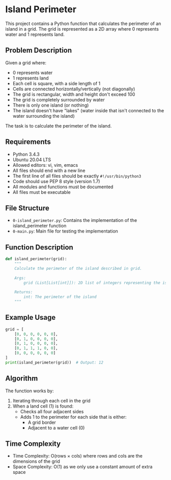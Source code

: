 # Island Perimeter

This project contains a Python function that calculates the perimeter of an island in a grid. The grid is represented as a 2D array where 0 represents water and 1 represents land.

## Problem Description

Given a grid where:
- 0 represents water
- 1 represents land
- Each cell is square, with a side length of 1
- Cells are connected horizontally/vertically (not diagonally)
- The grid is rectangular, width and height don't exceed 100
- The grid is completely surrounded by water
- There is only one island (or nothing)
- The island doesn't have "lakes" (water inside that isn't connected to the water surrounding the island)

The task is to calculate the perimeter of the island.

## Requirements

- Python 3.4.3
- Ubuntu 20.04 LTS
- Allowed editors: vi, vim, emacs
- All files should end with a new line
- The first line of all files should be exactly `#!/usr/bin/python3`
- Code should use PEP 8 style (version 1.7)
- All modules and functions must be documented
- All files must be executable

## File Structure

- `0-island_perimeter.py`: Contains the implementation of the island_perimeter function
- `0-main.py`: Main file for testing the implementation

## Function Description

```python
def island_perimeter(grid):
    """
    Calculate the perimeter of the island described in grid.
    
    Args:
        grid (List[List[int]]): 2D list of integers representing the island
    
    Returns:
        int: The perimeter of the island
    """
```

## Example Usage

```python
grid = [
    [0, 0, 0, 0, 0, 0],
    [0, 1, 0, 0, 0, 0],
    [0, 1, 0, 0, 0, 0],
    [0, 1, 1, 1, 0, 0],
    [0, 0, 0, 0, 0, 0]
]
print(island_perimeter(grid))  # Output: 12
```

## Algorithm

The function works by:
1. Iterating through each cell in the grid
2. When a land cell (1) is found:
   - Checks all four adjacent sides
   - Adds 1 to the perimeter for each side that is either:
     * A grid border
     * Adjacent to a water cell (0)

## Time Complexity

- Time Complexity: O(rows × cols) where rows and cols are the dimensions of the grid
- Space Complexity: O(1) as we only use a constant amount of extra space
